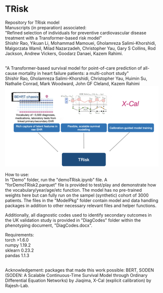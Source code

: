 # TRisk
Repository for TRisk model<br/>
Manuscripts (in preparation) associated: <br/>
"Refined selection of individuals for preventive cardiovascular disease treatment with a Transformer-based risk model"<br/>
Shishir Rao, Yikuan Li, Mohammad Mamouei, Gholamreza Salimi-Khorshidi, Malgorzata Wamil, Milad Nazarzadeh, Christopher Yau, Gary S Collins, Rod Jackson, Andrew Vickers, Goodarz Danaei, Kazem Rahimi.<br/><br/>

"A Transformer-based survival model for point-of-care prediction of all-cause mortality in heart failure patients: a multi-cohort study"<br/>
Shishir Rao, Gholamreza Salimi-Khorshidi, Christopher Yau, Huimin Su, Nathalie Conrad, Mark Woodward, John GF Cleland, Kazem Rahimi<br/>
![Screenshot](triskmodel.png)

How to use:<br/>
In "Demo" folder, run the "demoTRisk.ipynb" file. A "forDemoTRisk2.parquet" file is provided to test/play and demonstrate how the vocabulary/year/age/etc function. The model has no pre-trained weights here but can fully run on the sampel (synthetic) cohort of 3000 patients. The files in the "ModelPkg" folder contain model and data handling packages in addition to other necessary relevant files and helper functions.<br/>

Additionally, all diagnostic codes used to identify secondary outcomes in the UK validation study is provided in "DiagCodes" folder within the phenotyping document, "DiagCodes.docx".

Requirements:<br/>
torch >1.6.0<br/>
numpy 1.19.2<br/>
sklearn 0.23.2<br/>
pandas 1.1.3<br/>
<br/>

Acknowledgement: packages that made this work possible: BERT, SODEN (SODEN: A Scalable Continuous-Time Survival Model through Ordinary Differential Equation Networks) by Jiaqima, X-Cal (explicit calibration) by Rajesh-Lab.<br/>
